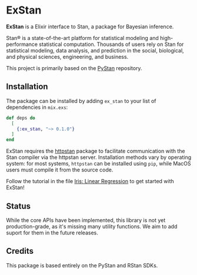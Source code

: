 # ExStan

**ExStan** is a Elixir interface to Stan, a package for Bayesian inference.

Stan® is a state-of-the-art platform for statistical modeling and
high-performance statistical computation. Thousands of users rely on Stan for
statistical modeling, data analysis, and prediction in the social, biological,
and physical sciences, engineering, and business.

This project is primarily based on the [PyStan](https://github.com/stan-dev/pystan) repository.

## Installation

The package can be installed by adding `ex_stan` to your list of dependencies in `mix.exs`:

```elixir
def deps do
  [
    {:ex_stan, "~> 0.1.0"}
  ]
end
```

ExStan requires the [httpstan](https://github.com/stan-dev/httpstan/) package to facilitate communication with the Stan compiler via the httpstan server. Installation methods vary by operating system: for most systems, `httpstan` can be installed using `pip`, while MacOS users must compile it from the source code.

Follow the tutorial in the file [Iris: Linear Regression](./examples/iris_linear_regression.livemd) to get started with ExStan!

## Status

While the core APIs have been implemented, this library is not yet production-grade, as it's missing many utility functions. We aim to add suport for them in the future releases.


## Credits

This package is based entirely on the PyStan and RStan SDKs.
